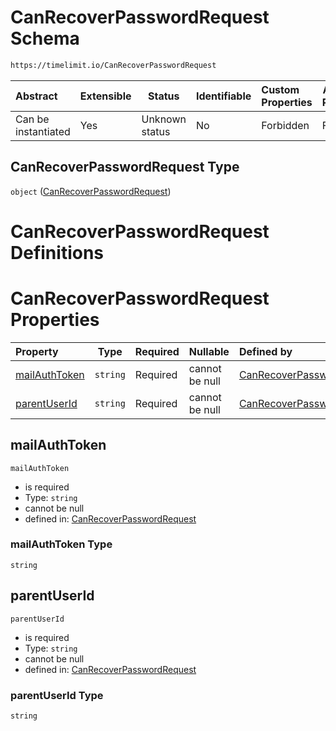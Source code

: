 # CanRecoverPasswordRequest Schema

```txt
https://timelimit.io/CanRecoverPasswordRequest
```




| Abstract            | Extensible | Status         | Identifiable | Custom Properties | Additional Properties | Access Restrictions | Defined In                                                                                            |
| :------------------ | ---------- | -------------- | ------------ | :---------------- | --------------------- | ------------------- | ----------------------------------------------------------------------------------------------------- |
| Can be instantiated | Yes        | Unknown status | No           | Forbidden         | Forbidden             | none                | [CanRecoverPasswordRequest.schema.json](CanRecoverPasswordRequest.schema.json "open original schema") |

## CanRecoverPasswordRequest Type

`object` ([CanRecoverPasswordRequest](canrecoverpasswordrequest.md))

# CanRecoverPasswordRequest Definitions

# CanRecoverPasswordRequest Properties

| Property                        | Type     | Required | Nullable       | Defined by                                                                                                                                                         |
| :------------------------------ | -------- | -------- | -------------- | :----------------------------------------------------------------------------------------------------------------------------------------------------------------- |
| [mailAuthToken](#mailAuthToken) | `string` | Required | cannot be null | [CanRecoverPasswordRequest](canrecoverpasswordrequest-properties-mailauthtoken.md "https&#x3A;//timelimit.io/CanRecoverPasswordRequest#/properties/mailAuthToken") |
| [parentUserId](#parentUserId)   | `string` | Required | cannot be null | [CanRecoverPasswordRequest](canrecoverpasswordrequest-properties-parentuserid.md "https&#x3A;//timelimit.io/CanRecoverPasswordRequest#/properties/parentUserId")   |

## mailAuthToken




`mailAuthToken`

-   is required
-   Type: `string`
-   cannot be null
-   defined in: [CanRecoverPasswordRequest](canrecoverpasswordrequest-properties-mailauthtoken.md "https&#x3A;//timelimit.io/CanRecoverPasswordRequest#/properties/mailAuthToken")

### mailAuthToken Type

`string`

## parentUserId




`parentUserId`

-   is required
-   Type: `string`
-   cannot be null
-   defined in: [CanRecoverPasswordRequest](canrecoverpasswordrequest-properties-parentuserid.md "https&#x3A;//timelimit.io/CanRecoverPasswordRequest#/properties/parentUserId")

### parentUserId Type

`string`
